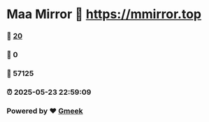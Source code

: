# Maa Mirror :link: https://mmirror.top 
### :page_facing_up: [20](https://mmirror.top/tag.html) 
### :speech_balloon: 0 
### :hibiscus: 57125 
### :alarm_clock: 2025-05-23 22:59:09 
### Powered by :heart: [Gmeek](https://github.com/Meekdai/Gmeek)
